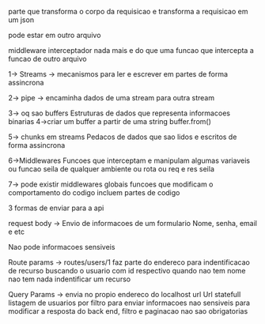parte que transforma o corpo da requisicao e transforma a requisicao em um json

pode estar em outro arquivo

middleware interceptador nada mais e do que uma funcao que intercepta
a funcao de outro arquivo

1->
Streams -> mecanismos para ler e escrever em partes de forma assincrona

2->
pipe -> encaminha dados de uma stream para outra stream

3-> oq sao buffers
Estruturas de dados que representa informacoes binarias
4->criar um buffer a partir de uma string
buffer.from()

5-> chunks em streams
Pedacos de dados que sao lidos e escritos de forma assincrona

6->Middlewares
Funcoes que interceptam e manipulam algumas variaveis ou funcao seila de qualquer ambiente ou rota ou req e res seila

7-> pode existir middlewares globais
funcoes que modificam o comportamento do codigo incluem partes de codigo

3 formas de enviar para a api

request body ->
Envio de informacoes de um formulario
Nome, senha, email e etc

Nao pode informacoes sensiveis

Route params -> routes/users/1
faz parte do endereco para indentificacao de recurso
buscando o usuario com id respectivo quando nao tem nome nao tem nada
indentificar um recurso

Query Params -> envia no propio endereco do localhost url
Url statefull listagem de usuarios por filtro
para enviar informacoes nao sensiveis para modificar a resposta do back
end, filtro e paginacao nao sao obrigatorias

